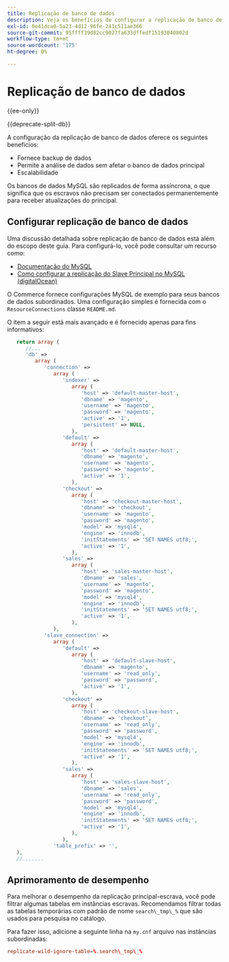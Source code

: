 ```yaml
---
title: Replicação de banco de dados
description: Veja os benefícios de configurar a replicação de banco de dados.
exl-id: 0e41dca0-5a23-4d12-96fe-241c511ae366
source-git-commit: 95ffff39d82cc9027fa633dffedf15193040802d
workflow-type: tm+mt
source-wordcount: '175'
ht-degree: 0%

---
```


# Replicação de banco de dados

{{ee-only}}

{{deprecate-split-db}}

A configuração da replicação de banco de dados oferece os seguintes benefícios:

- Fornece backup de dados
- Permite a análise de dados sem afetar o banco de dados principal
- Escalabilidade

Os bancos de dados MySQL são replicados de forma assíncrona, o que significa que os escravos não precisam ser conectados permanentemente para receber atualizações do principal.

## Configurar replicação de banco de dados

Uma discussão detalhada sobre replicação de banco de dados está além do escopo deste guia. Para configurá-lo, você pode consultar um recurso como:

- [Documentação do MySQL](https://dev.mysql.com/doc/refman/5.6/en/replication.html)
- [Como configurar a replicação do Slave Principal no MySQL (digitalOcean)](https://www.digitalocean.com/community/tutorials/how-to-set-up-replication-in-mysql)

O Commerce fornece configurações MySQL de exemplo para seus bancos de dados subordinados. Uma configuração simples é fornecida com o `ResourceConnections` classe `README.md`.

O item a seguir está mais avançado e é fornecido apenas para fins informativos:

```php
   return array (
      //...
      'db' =>
         array (
            'connection' =>
               array (
                  'indexer' =>
                     array (
                        'host' => 'default-master-host',
                        'dbname' => 'magento',
                        'username' => 'magento',
                        'password' => 'magento',
                        'active' => '1',
                        'persistent' => NULL,
                     ),
                  'default' =>
                     array (
                        'host' => 'default-master-host',
                        'dbname' => 'magento',
                        'username' => 'magento',
                        'password' => 'magento',
                        'active' => '1',
                     ),
                  'checkout' =>
                     array (
                        'host' => 'checkout-master-host',
                        'dbname' => 'checkout',
                        'username' => 'magento',
                        'password' => 'magento',
                        'model' => 'mysql4',
                        'engine' => 'innodb',
                        'initStatements' => 'SET NAMES utf8;',
                        'active' => '1',
                     ),
                  'sales' =>
                     array (
                        'host' => 'sales-master-host',
                        'dbname' => 'sales',
                        'username' => 'magento',
                        'password' => 'magento',
                        'model' => 'mysql4',
                        'engine' => 'innodb',
                        'initStatements' => 'SET NAMES utf8;',
                        'active' => '1',
                     ),
               ),
            'slave_connection' =>
               array (
                  'default' =>
                     array (
                        'host' => 'default-slave-host',
                        'dbname' => 'magento',
                        'username' => 'read_only',
                        'password' => 'password',
                        'active' => '1',
                     ),
                  'checkout' =>
                     array (
                        'host' => 'checkout-slave-host',
                        'dbname' => 'checkout',
                        'username' => 'read_only',
                        'password' => 'password',
                        'model' => 'mysql4',
                        'engine' => 'innodb',
                        'initStatements' => 'SET NAMES utf8;',
                        'active' => '1',
                     ),
                  'sales' =>
                     array (
                        'host' => 'sales-slave-host',
                        'dbname' => 'sales',
                        'username' => 'read_only',
                        'password' => 'password',
                        'model' => 'mysql4',
                        'engine' => 'innodb',
                        'initStatements' => 'SET NAMES utf8;',
                        'active' => '1',
                     ),
                  ),
               'table_prefix' => '',
   ),
   //.......
```

## Aprimoramento de desempenho

Para melhorar o desempenho da replicação principal-escrava, você pode filtrar algumas tabelas em instâncias escravas. Recomendamos filtrar todas as tabelas temporárias com padrão de nome `search\_tmp\_%` que são usados para pesquisa no catálogo.

Para fazer isso, adicione a seguinte linha na `my.cnf` arquivo nas instâncias subordinadas:

```conf
replicate-wild-ignore-table=%.search\_tmp\_%
```
